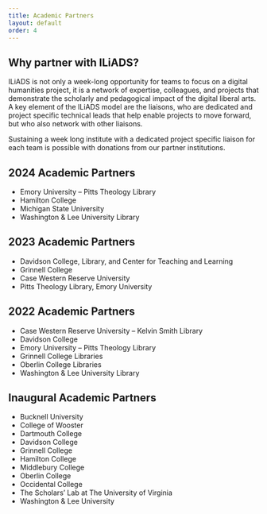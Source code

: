 ```yaml
---
title: Academic Partners
layout: default
order: 4
---
```


## Why partner with ILiADS?

ILiADS is not only a week-long opportunity for teams to focus on a digital humanities project, it is a network of expertise, colleagues, and projects that demonstrate the scholarly and pedagogical impact of the digital liberal arts. A key element of the ILiADS model are the liaisons, who are dedicated and project specific technical leads that help enable projects to move forward, but who also network with other liaisons.

Sustaining a week long institute with a dedicated project specific liaison for each team is possible with donations from our partner institutions. 

## 2024 Academic Partners

* Emory University – Pitts Theology Library
* Hamilton College
* Michigan State University
* Washington & Lee University Library

## 2023 Academic Partners

* Davidson College, Library, and Center for Teaching and Learning
* Grinnell College
* Case Western Reserve University
* Pitts Theology Library, Emory University

## 2022 Academic Partners

* Case Western Reserve University – Kelvin Smith Library
* Davidson College
* Emory University – Pitts Theology Library
* Grinnell College Libraries
* Oberlin College Libraries
* Washington & Lee University Library

## Inaugural Academic Partners

* Bucknell University
* College of Wooster
* Dartmouth College
* Davidson College
* Grinnell College
* Hamilton College
* Middlebury College
* Oberlin College
* Occidental College
* The Scholars’ Lab at The University of Virginia
* Washington & Lee University
